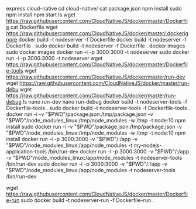 express cloud-native
cd cloud-native/
cat package.json 
npm install
sudo npm install
npm start
ls
wget https://raw.githubusercontent.com/CloudNativeJS/docker/master/Dockerfile
cat Dockerfile 
wget https://raw.githubusercontent.com/CloudNativeJS/docker/master/.dockerignore
docker build -t nodeserver -f Dockerfile 
docker build -t nodeserver -f Dockerfile .
sudo docker build -t nodeserver -f Dockerfile .
docker images 
sudo docker images 
docker run -i -p 3000:3000 -t nodeserver
sudo docker run -i -p 3000:3000 -t nodeserver
wget https://raw.githubusercontent.com/CloudNativeJS/docker/master/Dockerfile-tools
wget https://raw.githubusercontent.com/CloudNativeJS/docker/master/run-dev
wget https://raw.githubusercontent.com/CloudNativeJS/docker/master/run-debu
wget https://raw.githubusercontent.com/CloudNativeJS/docker/master/run-debug
ls
nano run-dev 
nano run-debug 
docker build -t nodeserver-tools -f Dockerfile-tools .
sudo docker build -t nodeserver-tools -f Dockerfile-tools .
docker run -i -v "$PWD"/package.json:/tmp/package.json -v "$PWD"/node_modules_linux:/tmp/node_modules -w /tmp -t node:10 npm install
sudo docker run -i -v "$PWD"/package.json:/tmp/package.json -v "$PWD"/node_modules_linux:/tmp/node_modules -w /tmp -t node:10 npm install
docker run -i -p 3000:3000 -v "$PWD"/:/app -v "$PWD"/node_modules_linux:/app/node_modules -t my-nodejs-application-tools /bin/run-dev
docker run -i -p 3000:3000 -v "$PWD"/:/app -v "$PWD"/node_modules_linux:/app/node_modules -t nodeserver-tools /bin/run-dev
sudo docker run -i -p 3000:3000 -v "$PWD"/:/app -v "$PWD"/node_modules_linux:/app/node_modules -t nodeserver-tools /bin/run-dev

wget https://raw.githubusercontent.com/CloudNativeJS/docker/master/Dockerfile-run
sudo docker build -t nodeserver-run -f Dockerfile-run .


